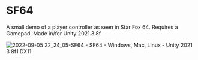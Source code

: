 # SF64

A small demo of a player controller as seen in Star Fox 64. Requires a Gamepad. Made in/for Unity 2021.3.8f


![2022-09-05 22_24_05-SF64 - SF64 - Windows, Mac, Linux - Unity 2021 3 8f1 _DX11_](https://user-images.githubusercontent.com/6310751/188509633-80d579ff-eb0f-41d8-b677-38358f3ecd61.png)
